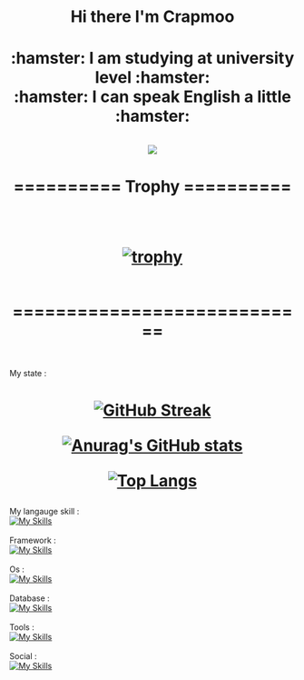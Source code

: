 
<h1 align=center> Hi there I'm Crapmoo<h1>

 <p align="center">
 :hamster: I am studying at university level :hamster:
  </br>
 :hamster: I can speak English a little :hamster:
 </br>
 </br>
   <img src="https://cdn.discordapp.com/attachments/918976540316926012/1077203800928026644/200.gif">
   </br>
 </p>
 
<h1 align="center">
 
  ========== Trophy ==========
  
 </br>
 
   [![trophy](https://github-profile-trophy.vercel.app/?username=Crapmoo&theme=onedark&no-frame=true)](https://github.com/ryo-ma/github-profile-trophy)
   
   </br>
   ============================
   </h1>
   
 </br>

 <div>
  
My state :
  
<h1 align=center>
 
[![GitHub Streak](https://streak-stats.demolab.com?user=Crapmoo&theme=modern-lilac2)](https://git.io/streak-stats)

[![Anurag's GitHub stats](https://github-readme-stats.vercel.app/api?username=Crapmoo&show_icons=true&bg_color=DEG,fe6565,a40eb0&text_color=FFFFFF&title_color=FFFFFF)](https://github.com/anuraghazra/github-readme-stats)
  
[![Top Langs](https://github-readme-stats.vercel.app/api/top-langs/?username=Crapmoo&layout=compact&show_icons=true&bg_color=DEG,d923bd,5023d9&text_color=FFFFFF&title_color=FFFFFF)](https://github.com/anuraghazra/github-readme-stats)
  
  </h1>
 
 </div>
 
<div>
 
My langauge skill :
  </br>
[![My Skills](https://skillicons.dev/icons?i=c,cpp,java,py,js,css,html,php)](https://skillicons.dev)
</br>
 </br>
Framework :
</br>
[![My Skills](https://skillicons.dev/icons?i=react)](https://skillicons.dev)
</br>
</br>
Os :
</br>
[![My Skills](https://skillicons.dev/icons?i=linux)](https://skillicons.dev)
</br>
</br>
Database :
</br>
[![My Skills](https://skillicons.dev/icons?i=mysql)](https://skillicons.dev)
</br>
</br>
Tools :
</br>
[![My Skills](https://skillicons.dev/icons?i=ps,vscode,pr)](https://skillicons.dev)
</br>
</br>
Social :
</br>
[![My Skills](https://skillicons.dev/icons?i=twitter,discord,stackoverflow)](https://skillicons.dev)


<div>
